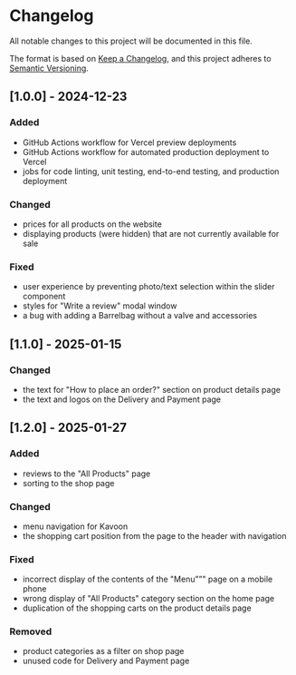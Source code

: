 # Changelog

All notable changes to this project will be documented in this file.

The format is based on [Keep a Changelog](https://keepachangelog.com/en/1.1.0/),
and this project adheres to [Semantic Versioning](https://semver.org/spec/v2.0.0.html).

## [1.0.0] - 2024-12-23
### Added
- GitHub Actions workflow for Vercel preview deployments
- GitHub Actions workflow for automated production deployment to Vercel
- jobs for code linting, unit testing, end-to-end testing, and production deployment

### Changed
- prices for all products on the website
- displaying products (were hidden) that are not currently available for sale

### Fixed
- user experience by preventing photo/text selection within the slider component
- styles for "Write a review" modal window
- a bug with adding a Barrelbag without a valve and accessories

## [1.1.0] - 2025-01-15

### Changed
- the text for "How to place an order?" section on product details page
- the text and logos on the Delivery and Payment page

## [1.2.0] - 2025-01-27

### Added
- reviews to the "All Products" page
- sorting to the shop page

### Changed
- menu navigation for Kavoon 
- the shopping cart position from the page to the header with navigation

### Fixed
- incorrect display of the contents of the "Menu"”" page on a mobile phone
- wrong display of "All Products" category section on the home page
- duplication of the shopping carts on the product details page

### Removed
- product categories as a filter on shop page
- unused code for Delivery and Payment page
